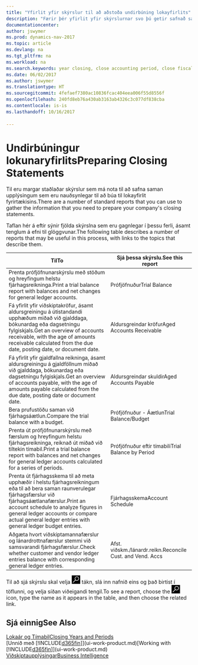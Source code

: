 ```yaml
---
title: "Yfirlit yfir skýrslur til að aðstoða undirbúning lokayfirlits"
description: "Færir þér yfirlit yfir skýrslurnar svo þú getir safnað saman upplýsingum til að undirbúa lokayfirlit fyrirtækisins þegar fjárhagsárinu er lokað."
documentationcenter: 
author: jswymer
ms.prod: dynamics-nav-2017
ms.topic: article
ms.devlang: na
ms.tgt_pltfrm: na
ms.workload: na
ms.search.keywords: year closing, close accounting period, close fiscal year, aging, creditor payments, vendor payments, assets, liabilities, equity, analysis, reporting, financial report, business intelligence, BI, Power Bi, KPI
ms.date: 06/02/2017
ms.author: jswymer
ms.translationtype: HT
ms.sourcegitcommit: 4fefaef7380ac10836fcac404eea006f55d8556f
ms.openlocfilehash: 240fd8eb76a430ab3163ab4326c3c077df838cba
ms.contentlocale: is-is
ms.lasthandoff: 10/16/2017

---
```

# <a name="preparing-closing-statements"></a><span data-ttu-id="8fb1d-103">Undirbúningur lokunaryfirlits</span><span class="sxs-lookup"><span data-stu-id="8fb1d-103">Preparing Closing Statements</span></span>
<span data-ttu-id="8fb1d-104">Til eru margar staðlaðar skýrslur sem má nota til að safna saman upplýsingum sem eru nauðsynlegar til að búa til lokayfirlit fyrirtækisins.</span><span class="sxs-lookup"><span data-stu-id="8fb1d-104">There are a number of standard reports that you can use to gather the information that you need to prepare your company's closing statements.</span></span>

<span data-ttu-id="8fb1d-105">Taflan hér á eftir sýnir fjölda skýrslna sem eru gagnlegar í þessu ferli, ásamt tenglum á efni til glöggvunar.</span><span class="sxs-lookup"><span data-stu-id="8fb1d-105">The following table describes a number of reports that may be useful in this process, with links to the topics that describe them.</span></span>

| <span data-ttu-id="8fb1d-106">Til</span><span class="sxs-lookup"><span data-stu-id="8fb1d-106">To</span></span> | <span data-ttu-id="8fb1d-107">Sjá þessa skýrslu.</span><span class="sxs-lookup"><span data-stu-id="8fb1d-107">See this report</span></span> |
| --- | --- |
| <span data-ttu-id="8fb1d-108">Prenta prófjöfnunarskýrslu með stöðum og hreyfingum helstu fjárhagsreikninga.</span><span class="sxs-lookup"><span data-stu-id="8fb1d-108">Print a trial balance report with balances and net changes for general ledger accounts.</span></span> |<span data-ttu-id="8fb1d-109">Prófjöfnuður</span><span class="sxs-lookup"><span data-stu-id="8fb1d-109">Trial Balance</span></span> |
| <span data-ttu-id="8fb1d-110">Fá yfirlit yfir viðskiptakröfur, ásamt aldursgreiningu á útistandandi upphæðum miðað við gjalddaga, bókunardag eða dagsetningu fylgiskjals.</span><span class="sxs-lookup"><span data-stu-id="8fb1d-110">Get an overview of accounts receivable, with the age of amounts receivable calculated from the due date, posting date, or document date.</span></span> |<span data-ttu-id="8fb1d-111">Aldursgreindar kröfur</span><span class="sxs-lookup"><span data-stu-id="8fb1d-111">Aged Accounts Receivable</span></span> |
| <span data-ttu-id="8fb1d-112">Fá yfirlit yfir gjaldfallna reikninga, ásamt aldursgreiningu á gjaldföllnum miðað við gjalddaga, bókunardag eða dagsetningu fylgiskjals.</span><span class="sxs-lookup"><span data-stu-id="8fb1d-112">Get an overview of accounts payable, with the age of amounts payable calculated from the due date, posting date or document date.</span></span> |<span data-ttu-id="8fb1d-113">Aldursgreindar skuldir</span><span class="sxs-lookup"><span data-stu-id="8fb1d-113">Aged Accounts Payable</span></span> |
| <span data-ttu-id="8fb1d-114">Bera prufustöðu saman við fjárhagsáætlun.</span><span class="sxs-lookup"><span data-stu-id="8fb1d-114">Compare the trial balance with a budget.</span></span> |<span data-ttu-id="8fb1d-115">Prófjöfnuður - Áætlun</span><span class="sxs-lookup"><span data-stu-id="8fb1d-115">Trial Balance/Budget</span></span> |
| <span data-ttu-id="8fb1d-116">Prenta út prófjöfnunarskýrslu með færslum og hreyfingum helstu fjárhagsreikninga, reiknað út miðað við tiltekin tímabil.</span><span class="sxs-lookup"><span data-stu-id="8fb1d-116">Print a trial balance report with balances and net changes for general ledger accounts calculated for a series of periods.</span></span> |<span data-ttu-id="8fb1d-117">Prófjöfnuður eftir tímabili</span><span class="sxs-lookup"><span data-stu-id="8fb1d-117">Trial Balance by Period</span></span> |
| <span data-ttu-id="8fb1d-118">Prenta út fjárhagsskema til að meta upphæðir í helstu fjárhagsreikningum eða til að bera saman raunverulegar fjárhagsfærslur við fjárhagsáætlanafærslur.</span><span class="sxs-lookup"><span data-stu-id="8fb1d-118">Print an account schedule to analyze figures in general ledger accounts or compare actual general ledger entries with general ledger budget entries.</span></span> |<span data-ttu-id="8fb1d-119">Fjárhagsskema</span><span class="sxs-lookup"><span data-stu-id="8fb1d-119">Account Schedule</span></span> |
| <span data-ttu-id="8fb1d-120">Aðgæta hvort viðskiptamannafærslur og lánardrottnafærslur stemmi við samsvarandi fjárhagsfærslur.</span><span class="sxs-lookup"><span data-stu-id="8fb1d-120">Check whether customer and vendor ledger entries balance with corresponding general ledger entries.</span></span> |<span data-ttu-id="8fb1d-121">Afst. viðskm./lánardr.reikn.</span><span class="sxs-lookup"><span data-stu-id="8fb1d-121">Reconcile Cust. and Vend. Accs</span></span> |

<span data-ttu-id="8fb1d-122">Til að sjá skýrslu skal velja ![Leit að síðu eða skýrslu](media/ui-search/search_small.png "Leit að síðu eða skýrslu táknið") tákn, slá inn nafnið eins og það birtist í töflunni, og velja síðan viðeigandi tengil.</span><span class="sxs-lookup"><span data-stu-id="8fb1d-122">To see a report, choose the ![Search for Page or Report](media/ui-search/search_small.png "Search for Page or Report icon") icon, type the name as it appears in the table, and then choose the related link.</span></span>

## <a name="see-also"></a><span data-ttu-id="8fb1d-123">Sjá einnig</span><span class="sxs-lookup"><span data-stu-id="8fb1d-123">See Also</span></span>
[<span data-ttu-id="8fb1d-124">Lokaár og Tímabil</span><span class="sxs-lookup"><span data-stu-id="8fb1d-124">Closing Years and Periods</span></span>](year-close-years-periods.md)  
<span data-ttu-id="8fb1d-125">[Unnið með [!INCLUDE[d365fin](includes/d365fin_md.md)]](ui-work-product.md)</span><span class="sxs-lookup"><span data-stu-id="8fb1d-125">[Working with [!INCLUDE[d365fin](includes/d365fin_md.md)]](ui-work-product.md)</span></span>  
[<span data-ttu-id="8fb1d-126">Viðskiptaupplýsingar</span><span class="sxs-lookup"><span data-stu-id="8fb1d-126">Business Intelligence</span></span>](bi.md)

